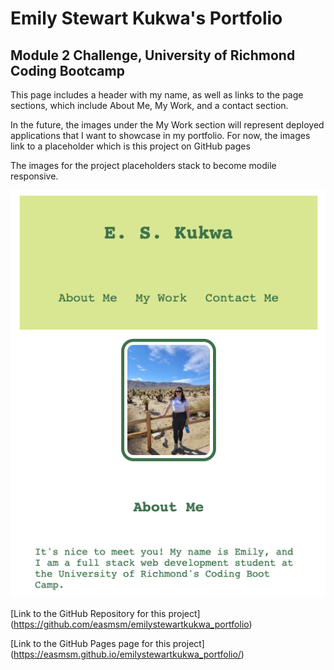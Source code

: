 # Emily Stewart Kukwa's Portfolio 


## Module 2 Challenge, University of Richmond Coding Bootcamp


This page includes a header with my name, as well as links to the page sections, which include About Me, My Work, and a contact section. 



In the future, the images under the My Work section will represent deployed applications that I want to showcase in my portfolio. For now, the images link to a placeholder which is this project on GitHub pages



The images for the project placeholders stack to become modile responsive. 


![Screenshot of mobile site](/assets/images/README%20screenshot.png)


[Link to the GitHub Repository for this project] (https://github.com/easmsm/emilystewartkukwa_portfolio)

[Link to the GitHub Pages page for this project] (https://easmsm.github.io/emilystewartkukwa_portfolio/)


